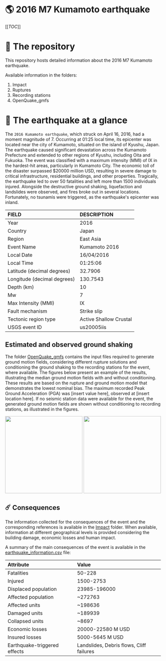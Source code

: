 # 🌎 2016 M7 Kumamoto earthquake
[[_TOC_]]

# 📂 The repository

This repository hosts detailed information about the 2016 M7 Kumamoto earthquake.

Available information in the folders:

1. Impact
2. Ruptures
3. Recording stations
4. OpenQuake_gmfs


# 🚀 The earthquake at a glance 

The `2016 Kumamoto earthquake`, which struck on April 16, 2016, had a moment magnitude of 7. Occurring at 01:25 local time, its epicenter was located near the city of Kumamoto, situated on the island of Kyushu, Japan. The earthquake caused significant devastation across the Kumamoto Prefecture and extended to other regions of Kyushu, including Oita and Fukuoka. The event was classified with a maximum intensity (MMI) of IX in the hardest-hit areas, particularly in Kumamoto City. The economic toll of the disaster surpassed $20000 million USD, resulting in severe damage to critical infrastructure, residential buildings, and other properties. Tragically, the earthquake led to over 50 fatalities and left more than 1500 individuals injured. Alongside the destructive ground shaking, liquefaction and landslides were observed, and fires broke out in several locations. Fortunately, no tsunamis were triggered, as the earthquake's epicenter was inland.

| FIELD | DESCRIPTION |
|:-------|:-------------|
| Year | 2016 |
| Country | Japan |
| Region | East Asia |
| Event Name | Kumamoto 2016 |
| Local Date | 16/04/2016 |
| Local Time | 01:25:06 |
| Latitude (decimal degrees) | 32.7906 |
| Longitude (decimal degrees) | 130.7543 |
| Depth (km) | 10 |
| Mw | 7 |
| Max Intensity (MMI) | IX |
| Fault mechanism | Strike slip |
| Tectonic region type | Active Shallow Crustal |
| USGS event ID | us20005iis |

## Estimated and observed ground shaking

The folder [OpenQuake_gmfs](./OpenQuake_gmfs/) contains the input files required to generate ground motion fields, considering different rupture solutions and conditioning the ground shaking to the recording stations for the event, where available. The figures below present an example of the results, illustrating the median ground motion fields with and without conditioning. These results are based on the rupture and ground motion model that demonstrates the lowest nominal bias. The maximum recorded Peak Ground Acceleration (PGA) was [insert value here], observed at [insert location here]. If no seismic station data were available for the event, the generated ground motion fields are shown without conditioning to recording stations, as illustrated in the figures.

<img src="./4_OpenQuake_gmfs/median_gmf_stations_none.png" height="250">
<img src="./4_OpenQuake_gmfs/median_gmf_stations_seismic.png" height="250">

## ☄️ Consequences

The information collected for the consequences of the event and the corresponding references is available in the [Impact](./Impact) folder. When available, information at different geographical levels is provided considering the building damage, economic losses and human impact.

A summary of the main consequences of the event is available in the [earthquake_information.csv](./earthquake_information.csv) file:

| Attribute | Value |
|:-------|:-------------|
| Fatalities | 50-228 |
| Injured | 1500-2753 |
| Displaced population | 23985-196000 |
| Affected population | ~272763 |
| Affected units | ~198636  |
| Damaged units | ~189939  |
| Collapsed units | ~8697  |
| Economic losses | 20000-22580 M USD |
| Insured losses | 5000-5645 M USD |
| Earthquake-triggered effects | Landslides, Debris flows, Cliff failures |